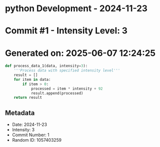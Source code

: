 ﻿# python Development - 2024-11-23
# Commit #1 - Intensity Level: 3
# Generated on: 2025-06-07 12:24:25
```python
def process_data_1(data, intensity=3):
    '''Process data with specified intensity level'''
    result = []
    for item in data:
        if item > 0:
            processed = item * intensity + 92
            result.append(processed)
    return result
```
## Metadata
- Date: 2024-11-23
- Intensity: 3
- Commit Number: 1
- Random ID: 1057403259

